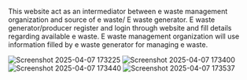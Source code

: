 This website act as an intermediator between e waste management organization and source of e waste/ E waste generator. E waste generator/producer register and login through website and fill details regarding available e waste. E waste management organization will use information filled by e waste generator for managing e waste.

![Screenshot 2025-04-07 173225](https://github.com/user-attachments/assets/61dc97bc-e170-4903-88da-5d7536c63031)
![Screenshot 2025-04-07 173400](https://github.com/user-attachments/assets/b9934ce3-7e42-4537-973d-01f9e66f0b57)
![Screenshot 2025-04-07 173440](https://github.com/user-attachments/assets/dbc94c18-b63e-4109-bf2d-7cb23130351a)
![Screenshot 2025-04-07 173537](https://github.com/user-attachments/assets/415ab321-4625-4993-b8e1-3f0e198d3b53)
